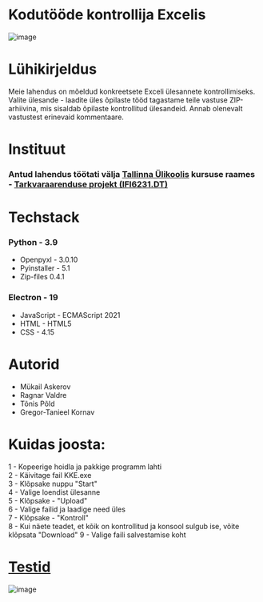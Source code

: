 # Kodutööde kontrollija Excelis

![image](https://user-images.githubusercontent.com/90192553/173900491-166db1a4-7449-4d99-98d3-f959360063ca.png)

# Lühikirjeldus
Meie lahendus on mõeldud konkreetsete Exceli ülesannete kontrollimiseks. Valite ülesande - laadite üles õpilaste tööd tagastame teile vastuse ZIP-arhiivina, mis sisaldab õpilaste kontrollitud ülesandeid. Annab olenevalt vastustest erinevaid kommentaare.

# Instituut
### Antud lahendus töötati välja [Tallinna Ülikoolis](https://www.tlu.ee/) kursuse raames - [Tarkvaraarenduse projekt (IFI6231.DT)]( https://ois2.tlu.ee/tluois/aine/IFI6231.DT)
# Techstack

### Python - 3.9  
* Openpyxl - 3.0.10
* Pyinstaller -  5.1
* Zip-files 0.4.1  

### Electron - 19
* JavaScript - ECMAScript 2021
* HTML - HTML5
* CSS - 4.15

# Autorid  
* Mükail Askerov
* Ragnar Valdre
* Tõnis Põld
* Gregor-Tanieel Kornav

# Kuidas joosta:

 1 - Kopeerige hoidla ja pakkige programm lahti  
 2 - Käivitage fail KKE.exe  
 3 - Klõpsake nuppu "Start"  
 4 - Valige loendist ülesanne  
 5 - Klõpsake - "Upload"  
 6 - Valige failid ja laadige need üles  
 7 - Klõpsake - "Kontroll"  
 8 - Kui näete teadet, et kõik on kontrollitud ja konsool sulgub ise, võite klõpsata "Download"
 9 - Valige faili salvestamise koht
 
 # [Testid](https://docs.google.com/document/d/1pFNqG9TLpT1YzeC5V1awnxfWN56ZR4OcLS5reTIeQHg/)
 ![image](https://user-images.githubusercontent.com/90237364/174277458-b636a0d7-9c3d-4f67-a167-8b8648346b23.png)

